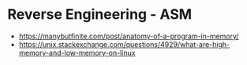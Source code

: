 # Reverse Engineering - ASM

* https://manybutfinite.com/post/anatomy-of-a-program-in-memory/
* https://unix.stackexchange.com/questions/4929/what-are-high-memory-and-low-memory-on-linux
